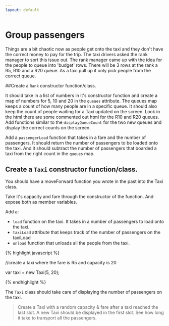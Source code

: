 ```yaml
---
layout: default
---
```


# Group passengers

Things are a bit chaotic now as people get onto the taxi and they don't have the correct money to pay for the trip.
The taxi drivers asked the rank manager to sort this issue out. The rank manager came up with the idea for the people to queue into 'budget' rows. There will be 3 rows at the rank a R5, R10 and a R20 queue. As a taxi pull up it only pick people from the correct queue.

##Create a `Rank` constructor function/class.

It should take in a list of numbers in it's constructor function and create a map of numbers for 5, 10 and 20 in the `queues` attribute. The queues map keeps a count of how many people are in a specific queue. It should also keep the count of people waiting for a Taxi updated on the screen. Look in the html there are some commented out html for the R10 and R20 queues. Add functions similar to the `displayQueueCount` for the two new queues and display the correct counts on the screen.

Add a `passengerLoad` function that takes in a fare and the number of passengers. It should return the number of passengers to be loaded onto the taxi. And it should subtract the number of passengers that boarded a taxi from the right count in the `queues` map.

## Create a `Taxi` constructor function/class.

You should have a moveForward function you wrote in the past into the Taxi class.

Take it's capacity and fare through the constructor of the function. And expose both as member variables.

Add a:
* `load` function on the taxi. It takes in a number of passengers to load onto the taxi.
* `taxiLoad` attribute that keeps track of the number of passengers on the taxiLoad
* `unload` function that unloads all the people from the taxi.

{% highlight javascript %}

//create a taxi where the fare is R5 and capacity is 20

var taxi = new Taxi(5, 20);

{% endhighlight %}

The `Taxi` class should take care of displaying the number of passengers on the taxi.

> Create a Taxi with a random capacity & fare after a taxi reached the last slot. A new Taxi should be displayed in the first slot. See how long it take to transport all the passengers.
